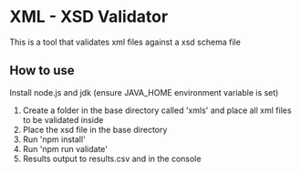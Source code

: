 # XML - XSD Validator 

This is a tool that validates xml files against a xsd schema file

## How to use

Install node.js and jdk (ensure JAVA_HOME environment variable is set)
1. Create a folder in the base directory called 'xmls' and place all xml files to be validated inside
2. Place the xsd file in the base directory
3. Run 'npm install'
4. Run 'npm run validate'
5. Results output to results.csv and in the console